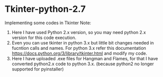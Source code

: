 # Tkinter-python-2.7
Implementing some codes in Tkinter
Note: 
1) Here I have used Python 2.x version, so you may need python 2.x version for this code execution.
2) Even you can use tkinter in python 3.x but little bit changes needed in fucntion calls and names.
For python 3.x refer this documentation https://docs.python.org/3/library/tkinter.html and modify my code.
3) Here I have uploaded .exe files for Hangman and Flames, for that I have converted python2.x code to python 3.x.
   (because python2 no longer supported for pyinstaller)

                 
